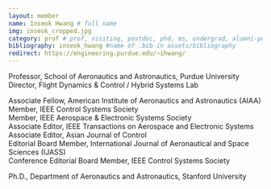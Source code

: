 ```yaml
---
layout: member
name: Inseok Hwang # full name
img: inseok_cropped.jpg
category: prof # prof, visiting, postdoc, phd, ms, undergrad, alumni-postdoc, alumni-phd, alumni-ms, alumni-undergrad, former-visiting
bibliography: inseok_hwang #name of .bib in assets/bibliography
redirect: https://engineering.purdue.edu/~ihwang/
---
```


Professor, School of Aeronautics and Astronautics, Purdue University \
Director, Flight Dynamics & Control / Hybrid Systems Lab 

Associate Fellow, American Institute of Aeronautics and Astronautics (AIAA) \
Member, IEEE Control Systems Society \
Member, IEEE Aerospace & Electronic Systems Society \
Associate Editor, IEEE Transactions on Aerospace and Electronic Systems \
Associate Editor, Asian Journal of Control \
Editorial Board Member, International Journal of Aeronautical and Space Sciences (IJASS) \
Conference Editorial Board Member, IEEE Control Systems Society 

Ph.D.,  Department of Aeronautics and Astronautics, Stanford University

<!-- Dr. Hwang's research has been strongly motivated by difficult and interesting practical problems such as controlling multiple-vehicle systems. Controlling multiple-vehicle systems is one of the most important and challenging aspects of modern system theory and practice. Control of such
systems involves the analysis of multiple dynamical systems which have inherently decentralized structures. The motions of vehicles have to be
coordinated in such a way that the vehicles achieve their goals without conflicts between them. This requires path planning (computing optimal
trajectories of vehicles from starting positions to destinations) and conflict detection and resolution. Path planning and conflict detection and
resolution require information about individual vehicles, and therefore communication between vehicles for sharing this information is important. Multiple-vehicle systems encompass a variety of applications, including groups of Unmanned Aerial Vehicles (UAVs), Satellites, and mobile robots; ad-hoc sensor networks; air traffic control. -->

[//]: # (Do not manually add the Publications section as it will be generated from the bibfile) 
